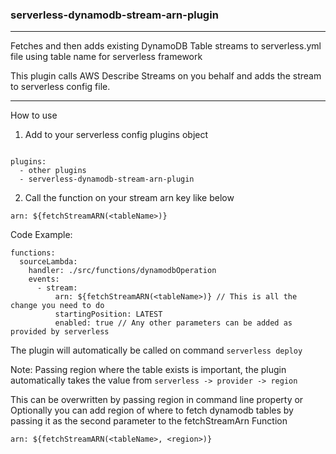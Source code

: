  ### serverless-dynamodb-stream-arn-plugin
___
Fetches and then adds existing DynamoDB Table streams to serverless.yml file using table name for serverless framework

This plugin calls AWS Describe Streams on you behalf and adds the stream to serverless config file.

***

How to use

1. Add to your serverless config plugins object

```

plugins: 
  - other plugins
  - serverless-dynamodb-stream-arn-plugin

```

2. Call the function on your stream arn key like below

`arn: ${fetchStreamARN(<tableName>)}`

Code Example: 
```
functions:
  sourceLambda:
    handler: ./src/functions/dynamodbOperation
    events:
      - stream:
          arn: ${fetchStreamARN(<tableName>)} // This is all the change you need to do
          startingPosition: LATEST
          enabled: true // Any other parameters can be added as provided by serverless
```

The plugin will automatically be called on command `serverless deploy`

Note: Passing region where the table exists is important, the plugin automatically takes the value from `serverless -> provider -> region`

This can be overwritten by passing region in command line property or
Optionally you can add region of where to fetch dynamodb tables by passing it as the second parameter to the fetchStreamArn Function 

`arn: ${fetchStreamARN(<tableName>, <region>)}`